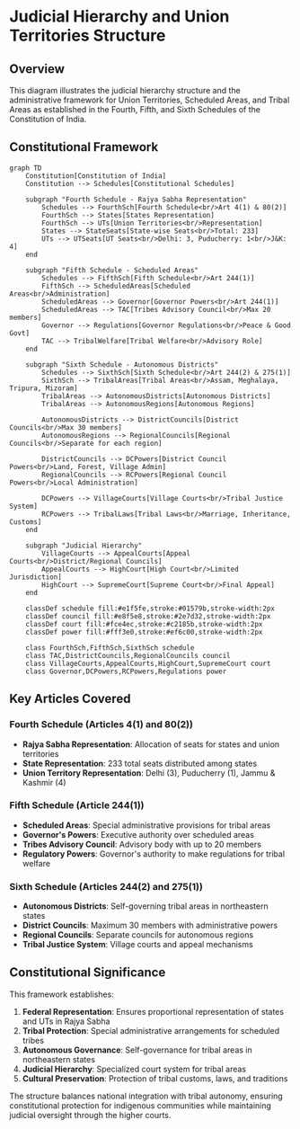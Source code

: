# Judicial Hierarchy and Union Territories Structure

## Overview
This diagram illustrates the judicial hierarchy structure and the administrative framework for Union Territories, Scheduled Areas, and Tribal Areas as established in the Fourth, Fifth, and Sixth Schedules of the Constitution of India.

## Constitutional Framework

```mermaid
graph TD
    Constitution[Constitution of India]
    Constitution --> Schedules[Constitutional Schedules]
    
    subgraph "Fourth Schedule - Rajya Sabha Representation"
        Schedules --> FourthSch[Fourth Schedule<br/>Art 4(1) & 80(2)]
        FourthSch --> States[States Representation]
        FourthSch --> UTs[Union Territories<br/>Representation]
        States --> StateSeats[State-wise Seats<br/>Total: 233]
        UTs --> UTSeats[UT Seats<br/>Delhi: 3, Puducherry: 1<br/>J&K: 4]
    end
    
    subgraph "Fifth Schedule - Scheduled Areas"
        Schedules --> FifthSch[Fifth Schedule<br/>Art 244(1)]
        FifthSch --> ScheduledAreas[Scheduled Areas<br/>Administration]
        ScheduledAreas --> Governor[Governor Powers<br/>Art 244(1)]
        ScheduledAreas --> TAC[Tribes Advisory Council<br/>Max 20 members]
        Governor --> Regulations[Governor Regulations<br/>Peace & Good Govt]
        TAC --> TribalWelfare[Tribal Welfare<br/>Advisory Role]
    end
    
    subgraph "Sixth Schedule - Autonomous Districts"
        Schedules --> SixthSch[Sixth Schedule<br/>Art 244(2) & 275(1)]
        SixthSch --> TribalAreas[Tribal Areas<br/>Assam, Meghalaya, Tripura, Mizoram]
        TribalAreas --> AutonomousDistricts[Autonomous Districts]
        TribalAreas --> AutonomousRegions[Autonomous Regions]
        
        AutonomousDistricts --> DistrictCouncils[District Councils<br/>Max 30 members]
        AutonomousRegions --> RegionalCouncils[Regional Councils<br/>Separate for each region]
        
        DistrictCouncils --> DCPowers[District Council Powers<br/>Land, Forest, Village Admin]
        RegionalCouncils --> RCPowers[Regional Council Powers<br/>Local Administration]
        
        DCPowers --> VillageCourts[Village Courts<br/>Tribal Justice System]
        RCPowers --> TribalLaws[Tribal Laws<br/>Marriage, Inheritance, Customs]
    end
    
    subgraph "Judicial Hierarchy"
        VillageCourts --> AppealCourts[Appeal Courts<br/>District/Regional Councils]
        AppealCourts --> HighCourt[High Court<br/>Limited Jurisdiction]
        HighCourt --> SupremeCourt[Supreme Court<br/>Final Appeal]
    end
    
    classDef schedule fill:#e1f5fe,stroke:#01579b,stroke-width:2px
    classDef council fill:#e8f5e8,stroke:#2e7d32,stroke-width:2px
    classDef court fill:#fce4ec,stroke:#c2185b,stroke-width:2px
    classDef power fill:#fff3e0,stroke:#ef6c00,stroke-width:2px
    
    class FourthSch,FifthSch,SixthSch schedule
    class TAC,DistrictCouncils,RegionalCouncils council
    class VillageCourts,AppealCourts,HighCourt,SupremeCourt court
    class Governor,DCPowers,RCPowers,Regulations power
```

## Key Articles Covered

### Fourth Schedule (Articles 4(1) and 80(2))
- **Rajya Sabha Representation**: Allocation of seats for states and union territories
- **State Representation**: 233 total seats distributed among states
- **Union Territory Representation**: Delhi (3), Puducherry (1), Jammu & Kashmir (4)

### Fifth Schedule (Article 244(1))
- **Scheduled Areas**: Special administrative provisions for tribal areas
- **Governor's Powers**: Executive authority over scheduled areas
- **Tribes Advisory Council**: Advisory body with up to 20 members
- **Regulatory Powers**: Governor's authority to make regulations for tribal welfare

### Sixth Schedule (Articles 244(2) and 275(1))
- **Autonomous Districts**: Self-governing tribal areas in northeastern states
- **District Councils**: Maximum 30 members with administrative powers
- **Regional Councils**: Separate councils for autonomous regions
- **Tribal Justice System**: Village courts and appeal mechanisms

## Constitutional Significance

This framework establishes:

1. **Federal Representation**: Ensures proportional representation of states and UTs in Rajya Sabha
2. **Tribal Protection**: Special administrative arrangements for scheduled tribes
3. **Autonomous Governance**: Self-governance for tribal areas in northeastern states
4. **Judicial Hierarchy**: Specialized court system for tribal areas
5. **Cultural Preservation**: Protection of tribal customs, laws, and traditions

The structure balances national integration with tribal autonomy, ensuring constitutional protection for indigenous communities while maintaining judicial oversight through the higher courts.